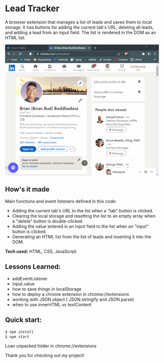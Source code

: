 # Lead Tracker

A browser extension that manages a list of leads and saves them to local storage. It has buttons for adding the current tab's URL, deleting all leads, and adding a lead from an input field. The list is rendered in the DOM as an HTML list.

![opening the lead tracker chrome extension and saving an input and a linkedin profile URL](./lead-tracker.gif)

## How's it made

Main functions and event listeners defined in this code:

- Adding the current tab's URL to the list when a "tab" button is clicked.
- Clearing the local storage and resetting the list to an empty array when a "delete" button is double-clicked.
- Adding the value entered in an input field to the list when an "input" button is clicked.
- Generating an HTML list from the list of leads and inserting it into the DOM.

**Tech used:** HTML, CSS, JavaScript

## Lessons Learned:

- addEventListener
- input.value
- how to save things in localStorage
- how to deploy a chrome extension in chrome://extensions
- working with JSON object ( JSON.stringify and JSON.parse)
- when to use innerHTML vs textContent

## Quick start:

```
$ npm install
$ npm start
```

Loan unpacked folder in chrome://extensions

Thank you for checking out my project!
